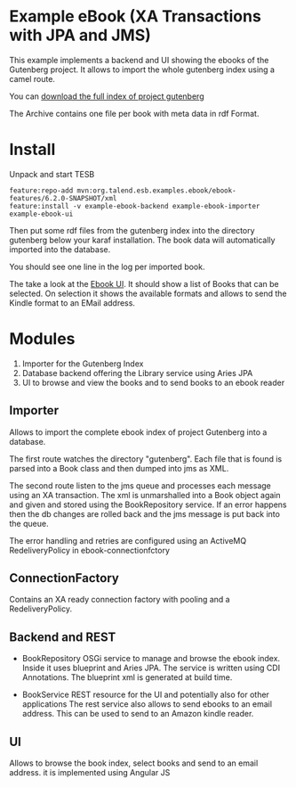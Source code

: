 # Example eBook (XA Transactions with JPA and JMS)

This example implements a backend and UI showing the ebooks of the Gutenberg project.
It allows to import the whole gutenberg index using a camel route.

You can [download the full index of project gutenberg](http://gutenberg.readingroo.ms/cache/generated/feeds/rdf-files.tar.bz2 "Index download")

The Archive contains one file per book with meta data in rdf Format.

# Install

Unpack and start TESB

    feature:repo-add mvn:org.talend.esb.examples.ebook/ebook-features/6.2.0-SNAPSHOT/xml
    feature:install -v example-ebook-backend example-ebook-importer example-ebook-ui

Then put some rdf files from the gutenberg index into the directory gutenberg below your karaf installation.
The book data will automatically imported into the database.

You should see one line in the log per imported book.

The take a look at the [Ebook UI](http://localhost:8040/ebook/). It should show a list of Books that can be selected.
On selection it shows the available formats and allows to send the Kindle format to an EMail address.

# Modules

1.  Importer for the Gutenberg Index
2.  Database backend offering the Library service using Aries JPA
3.  UI to browse and view the books and to send books to an ebook reader
 
## Importer

Allows to import the complete ebook index of project Gutenberg into a database.

The first route watches the directory "gutenberg". Each file that is found is parsed into a Book class and then dumped into jms as XML. 

The second route listen to the jms queue and processes each message using an XA transaction. The xml is unmarshalled into a Book object again and given and stored using the BookRepository service. If an error happens then the db changes are rolled back and the jms message is put back into the queue.

The error handling and retries are configured using an ActiveMQ RedeliveryPolicy in ebook-connectionfctory

## ConnectionFactory

Contains an XA ready connection factory with pooling and a RedeliveryPolicy. 

## Backend and REST

* BookRepository OSGi service to manage and browse the ebook index. Inside it uses blueprint and Aries JPA.
The service is written using CDI Annotations. The blueprint xml is generated at build time.

* BookService REST resource for the UI and potentially also for other applications
The rest service also allows to send ebooks to an email address. This can be used to send to an Amazon kindle reader. 

## UI

Allows to browse the book index, select books and send to an email address. it is implemented using Angular JS
